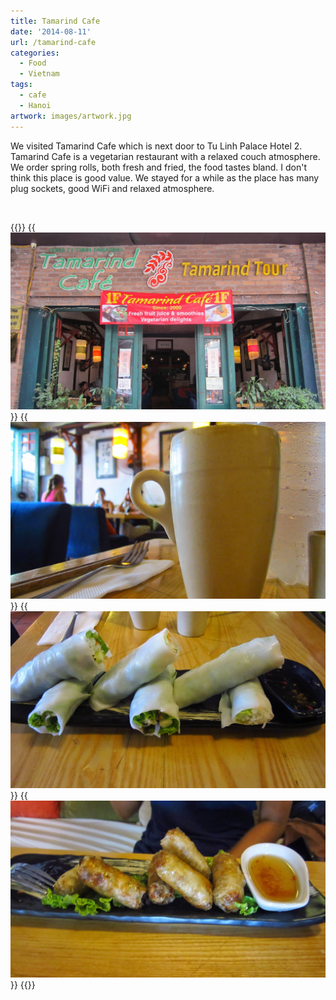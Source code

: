 ```yaml
---
title: Tamarind Cafe
date: '2014-08-11'
url: /tamarind-cafe
categories:
  - Food
  - Vietnam
tags:
  - cafe
  - Hanoi
artwork: images/artwork.jpg
---
```


We visited Tamarind Cafe which is next door to Tu Linh Palace Hotel 2.  Tamarind Cafe is a vegetarian restaurant with a relaxed couch atmosphere. We order spring rolls, both fresh and fried, the food tastes bland. I don't think this place is good value. We stayed for a while as the place has many plug sockets, good WiFi and relaxed atmosphere.

 


{{<gallery>}}
  {{<img src="images/IMG_4219.jpg" title="Restaurant Front">}}
  {{<img src="images/IMG_4221.jpg" title="Coffee">}}
  {{<img src="images/IMG_4222.jpg" title="Fresh Spring Rolls">}}
  {{<img src="images/IMG_4223.jpg" title="Fried Spring Rolls">}}
{{</gallery>}}
